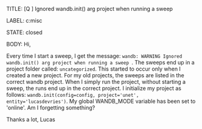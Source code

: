 TITLE:
[Q ] Ignored wandb.init() arg project when running a sweep 

LABEL:
c:misc

STATE:
closed

BODY:
Hi,

Every time I start a sweep, I get the message: 
`wandb: WARNING Ignored wandb.init() arg project when running a sweep `. The sweeps end up in a project folder called: `uncategorized`. This started to occur only when I created a new project. For my old projects, the sweeps are listed in the correct wandb project. When I simply run the project, without starting a sweep, the runs end up in the correct project.
 I initialize my project as follows:
`wandb.init(config=config, project='unet', entity='lucasdevries')`. My global WANDB_MODE variable has been set to 'online'. Am I forgetting something?

Thanks a lot,
Lucas


